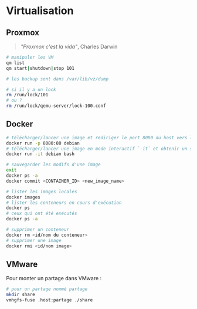 # Virtualisation

## Proxmox

> *"Proxmox c'est la vida"*, Charles Darwin

```bash
# manipuler les VM
qm list
qm start|shutdown|stop 101

# les backup sont dans /var/lib/vz/dump

# si il y a un lock
rm /run/lock/101
# ou ?
rm /run/lock/qemu-server/lock-100.conf
```

## Docker

```bash
# télécharger/lancer une image et rediriger le port 8080 du host vers le 80 du guest
docker run -p 8080:80 debian
# télécharger/lancer une image en mode interactif `-it` et obtenir un shell
docker run -it debian bash

# sauvegarder les modifs d'une image
exit
docker ps -a
docker commit <CONTAINER_ID> <new_image_name>

# lister les images locales
docker images
# lister les conteneurs en cours d'exécution
docker ps
# ceux qui ont été exécutés
docker ps -a

# supprimer un conteneur
docker rm <id/nom du conteneur>
# supprimer une image
docker rmi <id/nom image>
```

## VMware

Pour monter un partage dans VMware :
```bash
# pour un partage nommé partage
mkdir share
vmhgfs-fuse .host:partage ./share
```
